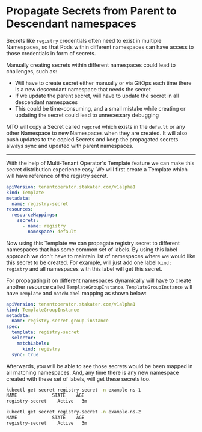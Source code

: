 # Propagate Secrets from Parent to Descendant namespaces

Secrets like `registry` credentials often need to exist in multiple Namespaces, so that Pods within different namespaces can have access to those credentials in form of secrets.

Manually creating secrets within different namespaces could lead to challenges, such as:

- Will have to create secret either manually or via GitOps each time there is a new descendant namespace that needs the secret
- If we update the parent secret, will have to update the secret in all descendant namespaces
- This could be time-consuming, and a small mistake while creating or updating the secret could lead to unnecessary debugging

MTO will copy a Secret called `regcred` which exists in the `default` or any other Namespace to new Namespaces when they are created.
It will also push updates to the copied Secrets and keep the propagated secrets always sync and updated with parent namespaces.

---

With the help of Multi-Tenant Operator's Template feature we can make this secret distribution experience easy.
We will first create a Template which will have reference of the registry secret.

```yaml
apiVersion: tenantoperator.stakater.com/v1alpha1
kind: Template
metadata:
  name: registry-secret
resources:
  resourceMappings:
    secrets:
      - name: registry
        namespace: default
```

Now using this Template we can propagate registry secret to different namespaces that has some common set of labels.
By using this label approach we don't have to maintain list of namespaces where we would like this secret to be created.
For example, will just add one label `kind: registry` and all namespaces with this label will get this secret.

For propagating it on different namespaces dynamically will have to create another resource called `TemplateGroupInstance`.
`TemplateGroupInstance` will have `Template` and `matchLabel` mapping as shown below:

```yaml
apiVersion: tenantoperator.stakater.com/v1alpha1
kind: TemplateGroupInstance
metadata:
  name: registry-secret-group-instance
spec:
  template: registry-secret
  selector:
    matchLabels:
      kind: registry
  sync: true
```

Afterwards, you will be able to see those secrets would be been mapped in all matching namespaces.
And, any time there is any new namespace created with these set of labels, will get these secrets too.

```bash
kubectl get secret registry-secret -n example-ns-1
NAME             STATE    AGE
registry-secret    Active   3m

kubectl get secret registry-secret -n example-ns-2
NAME             STATE    AGE
registry-secret    Active   3m
```
